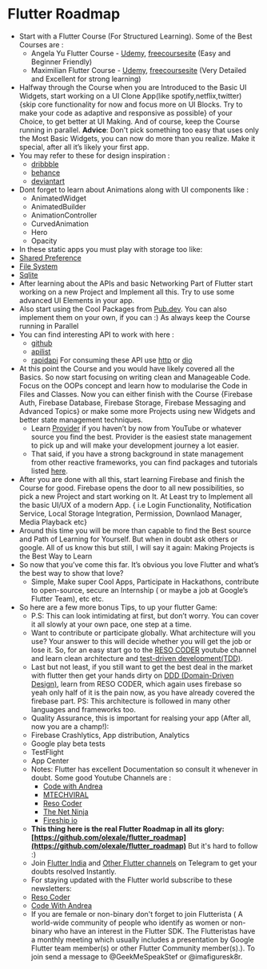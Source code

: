 # Flutter Roadmap

- Start with a Flutter Course (For Structured Learning). Some of the Best Courses are :
  - Angela Yu Flutter Course - [Udemy](https://www.udemy.com/course/flutter-bootcamp-with-dart/), [freecoursesite](https://freecoursesite.com/the-complete-flutter-development-bootcamp-with-dart/) (Easy and Beginner Friendly)
  - Maximilian Flutter Course - [Udemy](https://www.udemy.com/course/learn-flutter-dart-to-build-ios-android-apps/), [freecoursesite](https://freecoursesite.com/learn-flutter-dart-to-build-ios-android-apps-1/) (Very Detailed and Excellent for strong learning)
- Halfway through the Course when you are Introduced to the Basic UI Widgets, start working on a UI Clone App(like spotify,netflix,twitter) {skip core functionality for now and focus more on UI Blocks. Try to make your code as adaptive and responsive as possible} of your Choice, to get better at UI Making. And of course, keep the Course running in parallel.
  **Advice**: Don't pick something too easy that uses only the Most Basic Widgets, you can now do more than you realize. Make it special, after all it’s likely your first app.
- You may refer to these for design inspiration :
  - [dribbble](https://dribbble.com/)
  - [behance](https://www.behance.net/)
  - [deviantart](https://www.deviantart.com/)
- Dont forget to learn about Animations along with UI components like :
  - AnimatedWidget
  - AnimatedBuilder
  - AnimationController
  - CurvedAnimation
  - Hero
  - Opacity
- In these static apps you must play with storage too like:
 - [Shared Preference](https://pub.dev/packages/shared_preferences)
 - [File System](https://flutter.dev/docs/cookbook/persistence/reading-writing-files)
 - [Sqlite](https://flutter.dev/docs/cookbook/persistence/sqlite)
- After learning about the APIs and basic Networking Part of Flutter start working on a new Project and Implement all this. Try to use some advanced UI Elements in your app.
- Also start using the Cool Packages from [Pub.dev](http://pub.dev). You can also implement them on your
  own, if you can :) As always keep the Course running in Parallel
- You can find interesting API to work with here :
  - [github](https://github.com/public-apis/public-apis)
  - [apilist](https://apilist.fun/)
  - [rapidapi](https://rapidapi.com/collection/list-of-free-apis)
  For consuming these API use [http](https://pub.dev/packages/http) or [dio](https://pub.dev/packages/http)
- At this point the Course and you would have likely covered all the Basics. So now start focusing on writing clean and Manageable Code. Focus on the OOPs concept and learn how to modularise the Code in Files and Classes. Now you can either finish with the Course {Firebase Auth, Firebase Database, Firebase Storage, Firebase Messaging and Advanced Topics} or make some more Projects using new Widgets and better state management techniques.
  - Learn [Provider](https://flutter.dev/docs/development/data-and-backend/state-mgmt/simple) if you haven’t by now from YouTube or whatever source you find the best. Provider is the easiest state management to pick up and will make your development journey a lot easier.
  - That said, if you have a strong background in state management from other reactive frameworks, you can find packages and tutorials listed [here](https://flutter.dev/docs/development/data-and-backend/state-mgmt/options).
- After you are done with all this, start learning Firebase and finish the Course for good. Firebase opens the door to all new possibilities, so pick a new Project and start working on It. At Least try to Implement all the basic UI/UX of a modern App. { i.e Login Functionality, Notification Service, Local Storage Integration, Permission, Downlaod Manager, Media Playback etc}
- Around this time you will be more than capable to find the Best source and Path of Learning for Yourself. But when in doubt ask others or google. All of us know this but still, I will say it again: Making Projects is the Best Way to Learn
- So now that you’ve come this far. It’s obvious you love Flutter and what’s the best way to show that love?
  - Simple, Make super Cool Apps, Participate in Hackathons, contribute to open-source, secure an Internship ( or maybe a job at Google’s Flutter Team), etc etc.
- So here are a few more bonus Tips, to up your flutter Game:
  - P.S: This can look intimidating at first, but don’t worry. You can cover it all slowly at your own pace, one step at a time.
  - Want to contribute or participate globally. What architecture will you use? Your answer to this will decide whether you will get the job or lose it. So, for an easy start go to the [RESO CODER](https://www.youtube.com/c/ResoCoder) youtube channel and learn clean architecture and [test-driven development(TDD)](https://www.youtube.com/playlist?list=PLB6lc7nQ1n4iYGE_khpXRdJkJEp9WOech).
  - Last but not least, if you still want to get the best deal in the market with flutter then get your hands dirty on [DDD (Domain-Driven Design)](https://www.youtube.com/playlist?list=PLB6lc7nQ1n4iS5p-IezFFgqP6YvAJy84U), learn from RESO CODER, which again uses firebase so yeah only half of it is the pain now, as you have already covered the firebase part. PS: This architecture is followed in many other languages and frameworks too.
  - Quality Assurance, this is important for realsing your app (After all, now you are a champ!):
   - Firebase Crashlytics, App distribution, Analytics
   - Google play beta tests
   - TestFlight
   - App Center
  - Notes: Flutter has excellent Documentation so consult it whenever in doubt. Some good Youtube Channels are :
    - [Code with Andrea](https://www.youtube.com/channel/UCrTnsT4OYZ53l0QGKqLeD5Q)
    - [MTECHVIRAL](https://www.youtube.com/channel/UCFTM1FGjZSkoSPDZgtbp7hA)
    - [Reso Coder](https://www.youtube.com/c/ResoCoder)
    - [The Net Ninja](https://www.youtube.com/channel/UCW5YeuERMmlnqo4oq8vwUpg)
    - [Fireship io](https://www.youtube.com/channel/UCsBjURrPoezykLs9EqgamOA)
  - **This thing here is the real Flutter Roadmap in all its glory: [https://github.com/olexale/flutter_roadmap](https://github.com/olexale/flutter_roadmap)** But it's hard to follow :)
  - Join [Flutter India](https://t.me/FlutterIndia) and [Other Flutter channels](https://t.me/dartlang_group) on Telegram to get your doubts resolved Instantly.
  - For staying updated with the Flutter world subscribe to these newsletters:
   - [Reso Coder](https://resocoder.com/)
   - [Code With Andrea](https://codewithandrea.com/newsletter/)
  - If you are female or non-binary don't forget to join Flutterista ( A world-wide community of people who identify as women or non-binary who have an interest in the Flutter SDK. The Flutteristas have a monthly meeting which usually includes a presentation by Google Flutter team member(s) or other Flutter Community member(s).). To join send a message to @GeekMeSpeakStef or @imafiguresk8r.
